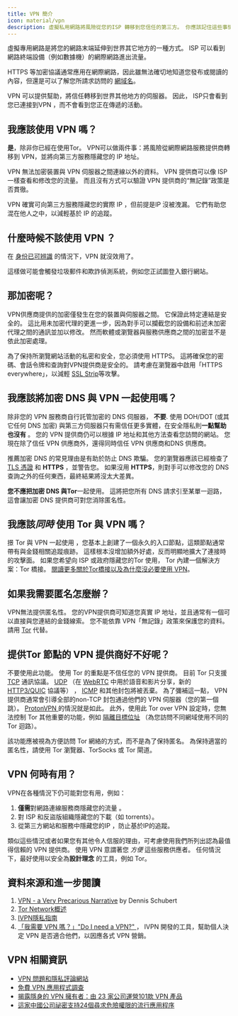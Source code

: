 ```yaml
---
title: VPN 簡介
icon: material/vpn
description: 虛擬私用網路將風險從您的ISP 轉移到您信任的第三方。 你應該記住這些事情。
---
```


虛擬專用網路是將您的網路末端延伸到世界其它地方的一種方式。 ISP 可以看到網路終端設備（例如數據機）的網際網路進出流量。

HTTPS 等加密協議通常應用在網際網路，因此雖無法確切地知道您發布或閱讀的內容，但還是可以了解您所請求訪問的 [網域名](../advanced/dns-overview.md#why-shouldnt-i-use-encrypted-dns)。

VPN 可以提供幫助，將信任轉移到世界其他地方的伺服器。 因此， ISP只會看到您已連接到VPN ，而不會看到您正在傳遞的活動。

## 我應該使用 VPN 嗎？

**是**，除非你已經在使用Tor。 VPN可以做兩件事：將風險從網際網路服務提供商轉移到 VPN，並將向第三方服務隱藏您的 IP 地址。

VPN 無法加密裝置與 VPN 伺服器之間連線以外的資料。 VPN 提供商可以像 ISP 一樣查看和修改您的流量。 而且沒有方式可以驗證 VPN 提供商的“無記錄”政策是否貫徹。

VPN 確實可向第三方服務隱藏您的實際 IP ，但前提是IP 沒被洩漏。 它們有助您混在他人之中，以減輕基於 IP 的追蹤。

## 什麼時候不該使用 VPN ？

在 [身份已可辨識](common-threats.md#common-misconceptions) 的情況下，VPN 就沒效用了。

這樣做可能會觸發垃圾郵件和欺詐偵測系統，例如您正試圖登入銀行網站。

## 那加密呢？

VPN供應商提供的加密僅發生在您的裝置與伺服器之間。 它保證此特定連結是安全的。 這比用未加密代理的更進一步，因為對手可以攔截您的設備和前述未加密代理之間的通訊並加以修改。 然而軟體或瀏覽器與服務供應商之間的加密並不是依此加密處理。

為了保持所瀏覽網站活動的私密和安全，您必須使用 HTTPS。 這將確保您的密碼、會話令牌和查詢對VPN提供商是安全的。 請考慮在瀏覽器中啟用「HTTPS everywhere」，以減輕 [SSL Strip](https://www.blackhat.com/presentations/bh-dc-09/Marlinspike/BlackHat-DC-09-Marlinspike-Defeating-SSL.pdf)等攻擊。

## 我應該將加密 DNS 與 VPN 一起使用嗎？

除非您的 VPN 服務商自行託管加密的 DNS 伺服器， **不要**. 使用 DOH/DOT (或其它任何 DNS 加密) 與第三方伺服器只有需信任更多實體，在安全隱私則**一點幫助也沒有** 。 您的 VPN 提供商仍可以根據 IP 地址和其他方法查看您訪問的網站。 您現在除了信任 VPN 供應商外，還得同時信任 VPN 供應商和DNS 供應商。

推薦加密 DNS 的常見理由是有助於防止 DNS 欺騙。 您的瀏覽器應該已經檢查了 [TLS 憑證](https://en.wikipedia.org/wiki/Transport_Layer_Security#Digital_certificates) 和 **HTTPS** ，並警告您。 如果沒用 **HTTPS**，則對手可以修改您的 DNS 查詢之外的任何東西，最終結果將沒太大差異。

**您不應把加密 DNS 與Tor**一起使用。 這將把您所有 DNS 請求引至某單一迴路，這會讓加密 DNS 提供商可對您消除匿名性。

## 我應該*同時* 使用 Tor 與 VPN 嗎？

撔 Tor 與 VPN 一起使用 ，您基本上創建了一個永久的入口節點，這類節點通常帶有與金錢相關追蹤痕跡。 這樣根本沒增加額外好處，反而明顯地擴大了連接時的攻擊面。 如果您希望向 ISP 或政府隱藏您的Tor 使用， Tor 內建一個解決方案：Tor 橋接。 [閱讀更多關於Tor橋接以及為什麼沒必要使用 VPN](../advanced/tor-overview.md)。

## 如果我需要匿名怎麼辦？

VPN無法提供匿名性。 您的VPN提供商可知道您真實 IP 地址，並且通常有一個可以直接與您連結的金錢線索。 您不能依靠 VPN「無記錄」政策來保護您的資料。 請用 [Tor](https://www.torproject.org/) 代替。

## 提供Tor 節點的 VPN 提供商好不好呢？

不要使用此功能。 使用 Tor 的重點是不信任您的 VPN 提供商。 目前 Tor 只支援 [TCP](https://en.wikipedia.org/wiki/Transmission_Control_Protocol) 通訊協議。 [UDP](https://en.wikipedia.org/wiki/User_Datagram_Protocol) （在 [WebRTC](https://en.wikipedia.org/wiki/WebRTC) 中用於語音和影片分享，新的 [HTTP3/QUIC](https://en.wikipedia.org/wiki/HTTP/3) 協議等） ， [ICMP](https://en.wikipedia.org/wiki/Internet_Control_Message_Protocol) 和其他封包將被丟棄。 為了彌補這一點， VPN 提供商通常會引導全部的non-TCP 封包通過他們的 VPN 伺服器（您的第一個跳）。 [ProtonVPN ](https://protonvpn.com/support/tor-vpn/)的情況就是如此。 此外，使用此 Tor over VPN 設定時，您無法控制 Tor 其他重要的功能，例如 [隔離目標位址](https://www.whonix.org/wiki/Stream_Isolation) （為您訪問不同網域使用不同的Tor 迴路）。

該功能應被視為方便訪問 Tor 網絡的方式，而不是為了保持匿名。 為保持適當的匿名性，請使用 Tor 瀏覽器、TorSocks 或 Tor 閘道。

## VPN 何時有用？

VPN在各種情況下仍可能對您有用，例如：

1. **僅需**對網路連線服務商隱藏您的流量 。
1. 對 ISP 和反盜版組織隱藏您的下載（如 torrents）。
1. 從第三方網站和服務中隱藏您的IP ，防止基於IP的追蹤。

類似這些情況或者如果您有其他令人信服的理由，可考慮使用我們所列出認為最值得信賴的 VPN 提供商。 使用 VPN 意謂著您 *方便* 這些服務供應者。 任何情況下，最好使用以安全為**設計理念** 的工具，例如 Tor。

## 資料來源和進一步閱讀

1. [VPN - a Very Precarious Narrative](https://schub.io/blog/2019/04/08/very-precarious-narrative.html) by Dennis Schubert
1. [Tor Network概述](../advanced/tor-overview.md)
1. [IVPN隱私指南](https://www.ivpn.net/privacy-guides)
1. [「我需要 VPN 嗎？」"Do I need a VPN?" ](https://www.doineedavpn.com)，
IVPN 開發的工具，幫助個人決定 VPN 是否適合他們，以因應各式 VPN 營銷。</li> </ol> 
   
   

## VPN 相關資訊

- [VPN 問題和隱私評論網站](https://blog.privacyguides.org/2019/11/20/the-trouble-with-vpn-and-privacy-review-sites/)
- [免費 VPN 應用程式調查](https://www.top10vpn.com/free-vpn-app-investigation/)
- [揭露隱身的 VPN 擁有者：由 23 家公司運營101款 VPN 產品](https://vpnpro.com/blog/hidden-vpn-owners-unveiled-97-vpns-23-companies/)
- [這家中國公司祕密支持24個尋求危險權限的流行應用程序](https://vpnpro.com/blog/chinese-company-secretly-behind-popular-apps-seeking-dangerous-permissions/)
